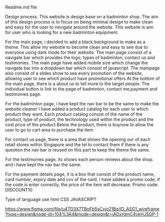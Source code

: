 Readme.md file

Design process.
This website is design base on a badminton shop.
The aim of this design process is to focus on being minimal design to make clean and easy for the user to nevigate around the website.
This website is aim for user who is looking for a new badminton equipment.


For the main page, i decided to add a black background to make as a theme. This allow my webstie to become clean and easy to see due to everyone using dark mode for their website.
The main page consist of a navigate bar which provides the logo, types of badminton, contact us and testimonies.
The main page have added mobile size which change the navigate bar into a dropdown bar which consist of javascript.
The mainpage also consist of a slides show to see every promotion of the website, allowing user to see which product have promotional offers
At the bottom of the main page, there is a about us to tell more to the target people.
The individual button is link to the page of badminton, contact me,payment and testimonies page.

For the badminton page, i have kept the nav bar to be the same to make the website cleaner
I have added a product catalog for each user to which product they want.
Each product catalog consist of the name of the product, type of product, the technology used within the product and the cost price of the product
Below the product, there is buynow to allow the user to go to cart area to purchase the item

For contact us page, there is a area that shows the opening our of each retail stores within Singapore and the tel to contact them if there is any question
the nav bar is reused on this part to keep the theme the same.

For the testimonies page, its shows each person reviews about the shop. and i have kept the nav bar the same.

For the payment details page, it is a box that consist of the product name, card number, expiry date and cvv of the card.
I have added a promo code, if the code is enter correctly, the price of the item will decrease.
Promo code: DISCOUNT10

Type of language use
html
CSS
JAVASCRIPT

https://www.figma.com/file/u4TD3X7TBoFb5sCxjo21Bq/ID_ASG1_wireframe?type=design&node-id=104%3A4&mode=design&t=jADxrdmC4vkHJSGP-1
















